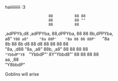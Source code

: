 haiiiiiiiiii :3

                        88          88 88              
                        88          88 ""              
                        88          88                 
 ,adPPYb,d8  ,adPPYba,  88,dPPYba,  88 88 8b,dPPYba,   
a8"    `Y88 a8"     "8a 88P'    "8a 88 88 88P'   `"8a  
8b       88 8b       d8 88       d8 88 88 88       88  
"8a,   ,d88 "8a,   ,a8" 88b,   ,a8" 88 88 88       88  
 `"YbbdP"Y8  `"YbbdP"'  8Y"Ybbd8"'  88 88 88       88  
 aa,    ,88                                            
  "Y8bbdP"      


Goblins will arise
